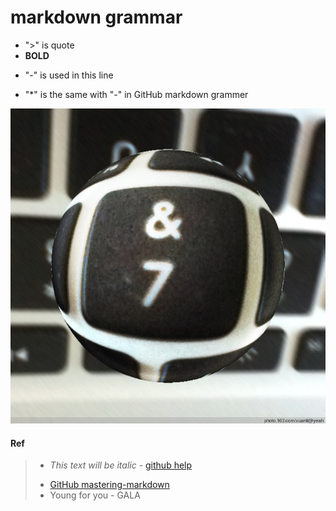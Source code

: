# markdown grammar

* ">" is quote
* **BOLD**
- "-" is used in this line
* "*" is the same with "-" in GitHub markdown grammer

![7](/img/7.jpg)

#### Ref
> * *This text will be italic* - [github help](https://help.github.com/articles/markdown-basics/)
> - [GitHub mastering-markdown](https://guides.github.com/features/mastering-markdown/)
> - Young for you - GALA